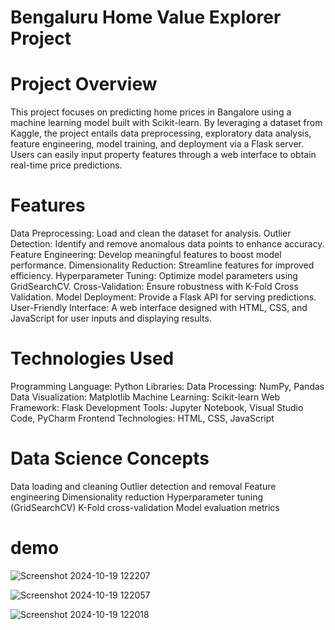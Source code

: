 # Bengaluru Home Value Explorer Project

# Project Overview
This project focuses on predicting home prices in Bangalore using a machine learning model built with Scikit-learn. By leveraging a dataset from Kaggle, the project entails data preprocessing, exploratory data analysis, feature engineering, model training, and deployment via a Flask server. Users can easily input property features through a web interface to obtain real-time price predictions.

# Features
Data Preprocessing: Load and clean the dataset for analysis.
Outlier Detection: Identify and remove anomalous data points to enhance accuracy.
Feature Engineering: Develop meaningful features to boost model performance.
Dimensionality Reduction: Streamline features for improved efficiency.
Hyperparameter Tuning: Optimize model parameters using GridSearchCV.
Cross-Validation: Ensure robustness with K-Fold Cross Validation.
Model Deployment: Provide a Flask API for serving predictions.
User-Friendly Interface: A web interface designed with HTML, CSS, and JavaScript for user inputs and displaying results.

# Technologies Used
Programming Language: Python
Libraries:
Data Processing: NumPy, Pandas
Data Visualization: Matplotlib
Machine Learning: Scikit-learn
Web Framework: Flask
Development Tools: Jupyter Notebook, Visual Studio Code, PyCharm
Frontend Technologies: HTML, CSS, JavaScript

# Data Science Concepts
Data loading and cleaning
Outlier detection and removal
Feature engineering
Dimensionality reduction
Hyperparameter tuning (GridSearchCV)
K-Fold cross-validation
Model evaluation metrics

# demo
![Screenshot 2024-10-19 122207](https://github.com/user-attachments/assets/82db5c08-102d-4015-bbf4-dad91ddf4172)

![Screenshot 2024-10-19 122057](https://github.com/user-attachments/assets/83017dcb-6d92-4a26-b5d1-41cf6586be13)

![Screenshot 2024-10-19 122018](https://github.com/user-attachments/assets/b6a64998-fc6c-4c16-a541-b01819d8e0af)


